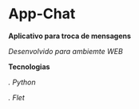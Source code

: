 # App-Chat

**Aplicativo para troca de mensagens**

*Desenvolvido para ambiemte WEB*

**Tecnologias**

*. Python*

*. Flet*

